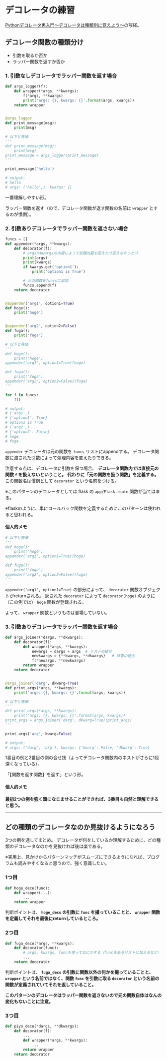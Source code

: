 # デコレータの練習

[Pythonデコレータ再入門〜デコレータは種類別に覚えよう〜](https://qiita.com/macinjoke/items/1be6cf0f1f238b5ba01b)の写経。

## デコレータ関数の種類分け

- 引数を取るか否か
- ラッパー関数を返すか否か

### 1. 引数なしデコレータでラッパー関数を返す場合

```python
def args_logger(f):
    def wrapper(*args, **kwargs):
        f(*args, **kwargs)
        print('args: {}, kwargs: {}'.format(args, kwargs))
    return wrapper


@args_logger
def print_message(msg):
    print(msg)

# 以下と等価
'''
def print_message(msg):
    print(msg)
print_message = args_logger(print_message)
'''

print_message('hello')

# output:
# hello
# args: ('hello',), kwargs: {}
```

一番理解しやすい形。

ラッパー関数を返す（ので、デコレータ関数が返す関数の名前は `wrapper` とするのが慣例）。

### 2. 引数ありデコレータでラッパー関数を返さない場合

```python
funcs = []
def appender(*args, **kwargs):
    def decorator(f):
        # argsやkwargsの内容によって処理内容を変えたり変えなかったり
        print(args)
        print(kwargs)
        if kwargs.get('option1'):
            print('option1 is True')

        # 元の関数をfuncsに追加
        funcs.append(f)
    return decorator


@appender('arg1', option1=True)
def hoge():
    print('hoge')


@appender('arg2', option2=False)
def fuga():
    print('fuga')

# 以下と等価
'''
def hoge():
    print('hoge')
appender('arg1', option1=True)(hoge)

def fuga():
    print('fuga')
appender('arg2', option2=False)(fuga)
'''

for f in funcs:
    f()

# output:
# ('arg1',)
# {'option1': True}
# option1 is True
# ('arg2',)
# {'option2': False}
# hoge
# fuga
```

`appender` デコレータは元の関数を `funcs` リストにappendする。
デコレータ関数に渡された引数によって処理内容を変えたりできる。

注意する点は、デコレータに引数を保つ場合、 **デコレータ関数内では直接元の関数 `f` を扱えないということ。**
**代わりに「元の関数を扱う関数」を定義する。**
この関数名は慣例として `decorator` という名前をつける。

※このパターンのデコレータとしては flask の `app/Flask.route` 関数が当てはまる。

※flaskのように、単にコールバック関数を定義するためにこのパターンは使われると思われる。

#### 個人的メモ

```python
# 以下と等価
'''
def hoge():
    print('hoge')
appender('arg1', option1=True)(hoge)

def fuga():
    print('fuga')
appender('arg2', option2=False)(fuga)
'''
```

`appender('arg1', option1=True)` の部分によって、 `decorator` 関数オブジェクトがreturnされる。
返された `decorator` によって `decorator(hoge)` のように（この例では） `hoge` 関数が登録される。

よって、 `wrapper` 関数というものは登場していない。

### 3. 引数ありデコレータでラッパー関数を返す場合

```python
def args_joiner(*dargs, **dkwargs):
    def decorator(f):
        def wrapper(*args, **kwargs):
            newargs = dargs + args  # リストの結合
            newkwargs = {**kwargs, **dkwargs}   # 辞書の結合
            f(*newargs, **newkwargs)
        return wrapper
    return decorator


@args_joiner('darg', dkwarg=True)
def print_args(*args, **kwargs):
    print('args: {}, kwargs: {}'.format(args, kwargs))

# 以下と等価
'''
def print_args(*args, **kwargs):
    print('args: {}, kwargs: {}'.format(args, kwargs))
print_args = args_joiner('darg', dkwarg=True)(print_args)
'''

print_args('arg', kwarg=False)

# output:
# args: ('darg', 'arg'), kwargs: {'kwarg': False, 'dkwarg': True}
```

1番目の例と2番目の例の合せ技（よってデコレータ関数内のネストがさらに1段深くなっている）。

「【関数を返す関数】を返す」という形。

#### 個人的メモ

**最初2つの例を強く頭になじませることができれば、3番目も自然と理解できると思う。**

---

## どの種類のデコレータなのか見抜けるようになろう

3つの例を通してまとめ。
デコレータが何をしているか理解するために、どの種類のデコレータなのかを見抜ければ後は楽である。

※実用上、見かけからパターンマッチがスムーズにできるようになれば、プログラムも読みやすくなると思うので、強く意識したい。

### 1つ目

```python
def hoge_deco(func):
    def wrapper(...):
        ...
    return wrapper
```

判断ポイントは、 **`hoge_deco` の引数に `func` を撮っていることと、 `wrapper` 関数を定義してそれを最後にreturnしているところ。**

### 2つ目

```python
def fuga_deco(*args, **kwargs):
    def decorator(func):
        # args, kwargs, funcを使ってなにかする（funcをあるリストに加えるなど）
        ...
    return decorator
```

判断ポイントは、 **`fuga_deco` の引数に関数以外の何かを撮っていることと、 `wrapper` という名前ではなく、関数 `func` を引数に取る `decorator` という名前の関数が定義されていてそれを返していること。**

**このパターンのデコレータはラッパー関数を返さないので元の関数自体はなんの変化もないことに注意。**

### 3つ目

```python
def piyo_deco(*dargs, **dkwargs):
    def decorator(f):
        ...
        def wrapper(*args, **kwargs):
            ...
        return wrapper
    return decorator
```

